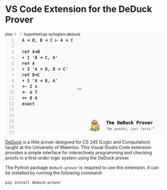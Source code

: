 # VS Code Extension for the DeDuck Prover

![Demo](images/hs.gif)

[DeDuck](https://github.com/deduck-prover/deduck) is a little prover designed for CS 245 (Logic and Computation) taught at the University of Waterloo. This Visual Studio Code extension provides a simple interface for interactively programming and checking proofs in a first-order logic system using the DeDuck prover.

The Python package `deduck-prover` is required to use this extension. It can be installed by running the following command:

```bash
pip install deduck-prover
```